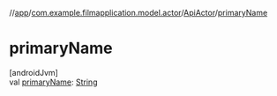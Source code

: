 //[app](../../../index.md)/[com.example.filmapplication.model.actor](../index.md)/[ApiActor](index.md)/[primaryName](primary-name.md)

# primaryName

[androidJvm]\
val [primaryName](primary-name.md): [String](https://kotlinlang.org/api/latest/jvm/stdlib/kotlin/-string/index.html)
